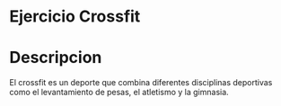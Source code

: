 # Ejercicio Crossfit

# Descripcion
El crossfit es un deporte que combina diferentes disciplinas deportivas como el levantamiento de pesas, el atletismo y la gimnasia. 